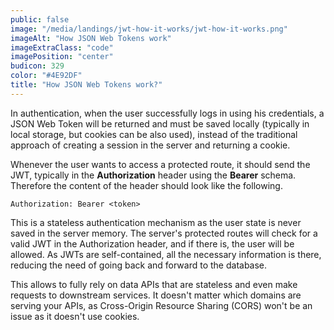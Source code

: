 ```yaml
---
public: false
image: "/media/landings/jwt-how-it-works/jwt-how-it-works.png"
imageAlt: "How JSON Web Tokens work"
imageExtraClass: "code"
imagePosition: "center"
budicon: 329
color: "#4E92DF"
title: "How JSON Web Tokens work?"
---
```


In authentication, when the user successfully logs in using his credentials, a JSON Web Token will be returned and must be saved locally (typically in local storage, but cookies can be also used), instead of the traditional approach of creating a session in the server and returning a cookie.

Whenever the user wants to access a protected route, it should send the JWT, typically in the **Authorization** header using the **Bearer** schema. Therefore the content of the header should look like the following.

`Authorization: Bearer <token>`

This is a stateless authentication mechanism as the user state is never saved in the server memory.
The server's protected routes will check for a valid JWT in the Authorization header, and if there is, the user will be allowed. As JWTs are self-contained, all the necessary information is there, reducing the need of going back and forward to the database.

This allows to fully rely on data APIs that are stateless and even make requests to downstream services. It doesn't matter which domains are serving your APIs, as Cross-Origin Resource Sharing (CORS) won't be an issue as it doesn't use cookies.